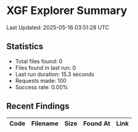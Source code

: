 # XGF Explorer Summary

Last Updated: 2025-05-16 03:51:28 UTC

## Statistics
- Total files found: 0
- Files found in last run: 0
- Last run duration: 15.3 seconds
- Requests made: 100
- Success rate: 0.00%

## Recent Findings
| Code | Filename | Size | Found At | Link |
|------|----------|------|----------|------|
